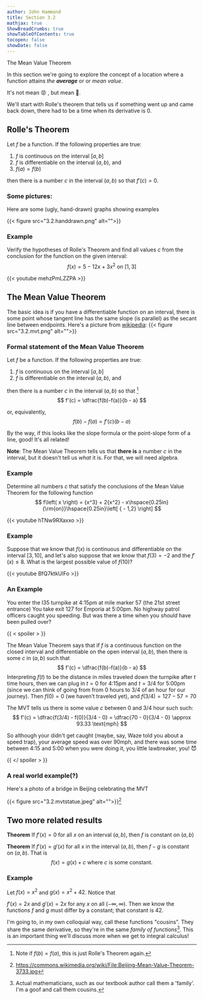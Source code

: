 ```yaml
---
author: John Hammond
title: Section 3.2
mathjax: true
ShowBreadCrumbs: true
showTableOfContents: true
tocopen: false
showDate: false
---
```


The Mean Value Theorem
<!--more-->

In this section we're going to explore the concept of a location where a function attains *the **average*** or or *mean value*. 

It's not mean 😡 , but mean 🧮.

We'll start with Rolle's theorem that tells us if something went up and came back down, there had to be a time when its derivative is 0. 

## Rolle's Theorem
Let $f$ be a function. If the following properties are true: 
1. $f$ is continuous on the interval $[a, b]$ 
2. $f$ is differentiable on the interval $(a, b)$, and 
3. $f(a) = f(b)$

then there is a number $c$ in the interval $(a,b)$ so that $f'(c) = 0$. 

### Some pictures: 
Here are some (ugly, hand-drawn) graphs showing examples
 
{{< figure src="3.2.handdrawn.png" alt="">}}
### Example
Verify the hypotheses of Rolle's Theorem and find all values $c$ from the conclusion for the function on the given interval: 
$$
f(x) = 5-12x + 3x^2 \text{ on } [1, 3]
$$

{{< youtube mehzPmLZZPA >}}

## The Mean Value Theorem

The basic idea is if you have a differentiable function on an interval, there is some point whose tangent line has the same slope (is parallel)  as the secant line between endpoints. Here's a picture from [wikipedia]( https://commons.wikimedia.org/wiki/File:Mvt2.svg#/media/File:Mvt2.svg): 
{{< figure src="3.2.mvt.png" alt="">}}

### Formal statement of the Mean Value Theorem

Let $f$ be a function. If the following properties are true: 
1. $f$ is continuous on the interval $[a, b]$ 
2. $f$ is differentiable on the interval $(a, b)$, and 

then there is a number $c$ in the interval $(a,b)$ so that [^1]
$$
f'(c) = \dfrac{f(b)-f(a)}{b - a}
$$

or, equivalently,
$$
f(b) - f(a) = f'(c)(b-a)
$$

By the way, if this looks like the slope formula or the point-slope form of a line, good! It's all related!



**Note**: The Mean Value Theorem tells us that **there is** a number $c$ in the interval, but it doesn't tell us *what* it is. For that, we will need algebra.

### Example
Determine all numbers $c$ that satisfy the conclusions of the Mean Value Theorem for the following function
$$
f\left( x \right) = {x^3} + 2{x^2} - x\hspace{0.25in}{\rm{on}}\hspace{0.25in}\left[ { - 1,2} \right]
$$

{{< youtube hTNw9RXaxxo >}}

### Example
Suppose that we know that $f(x)$ is continuous and differentiable on the interval $[3, 10]$, and let's also suppose that we know that $f(3) = -2$ and the $f'(x) \le 8$. What is the largest possible value of $f(10)$? 

{{< youtube BfQ7ktkUlFo >}}

[^1]: Note if $f(b) = f(a)$, this is just Rolle's Theorem again. 

### An Example

You enter the I35 turnpike at 4:15pm at mile marker 57 (the 21st street entrance)  You take exit 127 for Emporia at 5:00pm.  No highway patrol officers caught you speeding. But was there a time when you *should* have been pulled over?

{{ < spoiler > }}

The Mean Value Theorem says that if $f$ is a continuous function on the closed interval and differentiable on the open interval $(a, b)$, then there is some $c$ in $(a, b)$ such that 
$$
f'(c) = \dfrac{f(b)-f(a)}{b - a}
$$
Interpreting $f(t)$ to be the distance in miles traveled down the turnpike after $t$ time hours, then we can plug in $t = 0$ for 4:15pm and $t=3/4$ for 5:00pm  (since we can think of going from from 0 hours to 3/4 of an hour for our journey). 
Then $f(0) = 0$  (we haven't traveled yet), and 
$f(3/4) = 127 - 57 = 70$ 

The MVT tells us there is some value $c$ between 0 and 3/4 hour such such:
$$
f'(c) = \dfrac{f(3/4) - f(0)}{3/4 - 0} = \dfrac{70 - 0}{3/4 - 0} \approx 93.33 \text{mph}
$$ 

So although your didn't get caught (maybe, say, Waze told you about a speed trap), your average speed was over 90mph, and there was some time between 4:15 and 5:00 when you were doing it, you little lawbreaker, you! 😈

{{ </ spoiler > }}

### A real world example(?)

Here's a photo of a bridge in Beijing celebrating the MVT

{{< figure src="3.2.mvtstatue.jpeg" alt="">}}[^2]

[^2]: https://commons.wikimedia.org/wiki/File:Beijing-Mean-Value-Theorem-3733.jpg


## Two more related results

**Theorem** If $f'(x) = 0$ for all $x$ on an interval $(a,b)$, then $f$ is constant on $(a, b)$ 

**Theorem** If $f'(x) = g'(x)$ for all $x$ in the interval $(a,b)$, then $f - g$ is constant on $(a, b)$. That is 
$$
f(x) = g(x) +c \text{ where } c \text{ is some constant.}
$$


### Example
Let $f(x) = x^2$ and $g(x) = x^2 + 42$. Notice that 

$f'(x) = 2x$ and $g'(x) = 2x$ for any $x$ on all $(-\infty, \infty)$.  Then we know the functions $f$ and $g$ must differ by a constant; that constant is $42$.

I'm going to, in my own colloquial way, call these functions "cousins". They share the same derivative, so they're in the same *family of functions*[^3]. This is an important thing we'll discuss more when we get to integral calculus!

[^3]: Actual mathematicians, such as our textbook author call them a 'family'. I'm a goof and call them cousins.